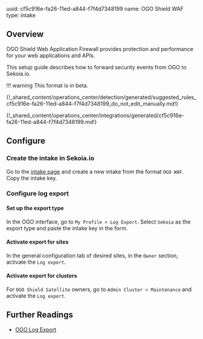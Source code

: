 uuid: cf5c916e-fa26-11ed-a844-f7f4d7348199
name: OGO Shield WAF
type: intake

## Overview

OGO Shield Web Application Firewall provides protection and performance for your web applications and APIs.

This setup guide describes how to forward security events from OGO to Sekoia.io.

!!! warning
    This format is in beta.


{!_shared_content/operations_center/detection/generated/suggested_rules_cf5c916e-fa26-11ed-a844-f7f4d7348199_do_not_edit_manually.md!}

{!_shared_content/operations_center/integrations/generated/cf5c916e-fa26-11ed-a844-f7f4d7348199.md!}

## Configure

### Create the intake in Sekoia.io

Go to the [intake page](https://app.sekoia.io/operations/intakes) and create a new intake from the format `OGO WAF`. Copy the intake key.

### Configure log export

#### Set up the export type

In the OGO interface, go to `My Profile > Log Export`. Select `Sekoia` as the export type and paste the intake key in the form.

#### Activate export for sites

In the general configuration tab of desired sites, in the `Owner` section, activate the `Log export`.

#### Activate export for clusters

For `OGO Shield Satellite` owners, go to `Admin Cluster > Maintenance` and activate the `Log export`.


## Further Readings

- [OGO Log Export](https://help.ogosecurity.com/help/log-export)
